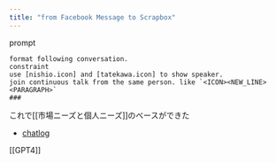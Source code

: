 ```yaml
---
title: "from Facebook Message to Scrapbox"
---
```


prompt

```
format following conversation.
constraint
use [nishio.icon] and [tatekawa.icon] to show speaker.
join continuous talk from the same person. like `<ICON><NEW_LINE><PARAGRAPH>`
###
```

これで[[市場ニーズと個人ニーズ]]のベースができた
- [chatlog](https://chat.openai.com/share/1e447a23-b801-4d36-9419-74e86047f7ee)

[[GPT4]]
